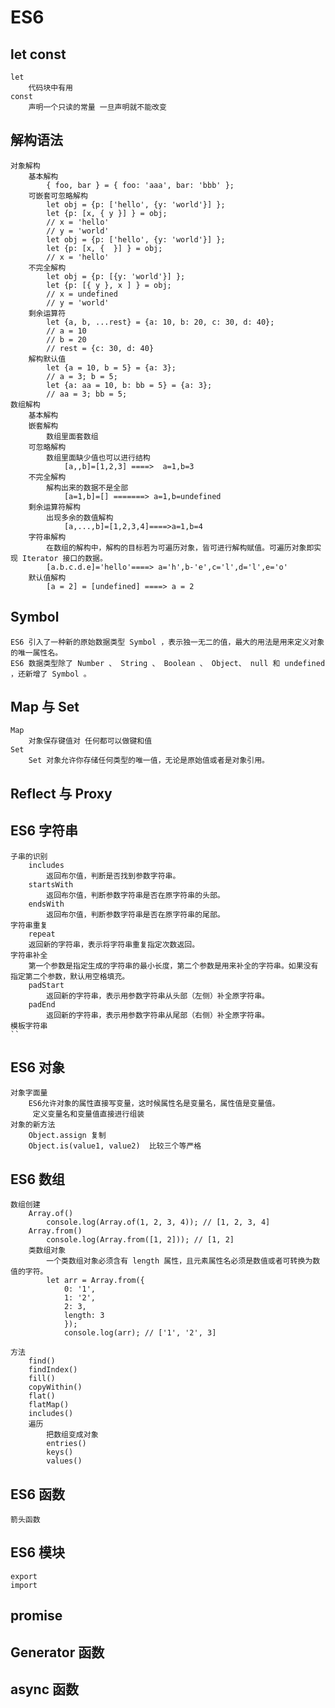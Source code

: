 # ES6  
## let const
    let
        代码块中有用
    const
        声明一个只读的常量 一旦声明就不能改变
## 解构语法
    对象解构
        基本解构
            { foo, bar } = { foo: 'aaa', bar: 'bbb' };
        可嵌套可忽略解构
            let obj = {p: ['hello', {y: 'world'}] };
            let {p: [x, { y }] } = obj;
            // x = 'hello'
            // y = 'world'
            let obj = {p: ['hello', {y: 'world'}] };
            let {p: [x, {  }] } = obj;
            // x = 'hello'
        不完全解构
            let obj = {p: [{y: 'world'}] };
            let {p: [{ y }, x ] } = obj;
            // x = undefined
            // y = 'world'
        剩余运算符
            let {a, b, ...rest} = {a: 10, b: 20, c: 30, d: 40};
            // a = 10
            // b = 20
            // rest = {c: 30, d: 40}
        解构默认值
            let {a = 10, b = 5} = {a: 3};
            // a = 3; b = 5;
            let {a: aa = 10, b: bb = 5} = {a: 3};
            // aa = 3; bb = 5;
    数组解构
        基本解构
        嵌套解构
            数组里面套数组
        可忽略解构
            数组里面缺少值也可以进行结构
                [a,,b]=[1,2,3] ====>  a=1,b=3
        不完全解构
            解构出来的数据不是全部
                [a=1,b]=[] =======> a=1,b=undefined
        剩余运算符解构
            出现多余的数值解构
                [a,...,b]=[1,2,3,4]====>a=1,b=4
        字符串解构
            在数组的解构中，解构的目标若为可遍历对象，皆可进行解构赋值。可遍历对象即实现 Iterator 接口的数据。
            [a.b.c.d.e]='hello'====> a='h',b-'e',c='l',d='l',e='o'
        默认值解构
            [a = 2] = [undefined] ====> a = 2


## Symbol
    ES6 引入了一种新的原始数据类型 Symbol ，表示独一无二的值，最大的用法是用来定义对象的唯一属性名。
    ES6 数据类型除了 Number 、 String 、 Boolean 、 Object、 null 和 undefined ，还新增了 Symbol 。
## Map 与 Set
    Map
        对象保存键值对 任何都可以做键和值
    Set
        Set 对象允许你存储任何类型的唯一值，无论是原始值或者是对象引用。
## Reflect 与 Proxy

## ES6 字符串
    子串的识别
        includes
            返回布尔值，判断是否找到参数字符串。
        startsWith
            返回布尔值，判断参数字符串是否在原字符串的头部。
        endsWith
            返回布尔值，判断参数字符串是否在原字符串的尾部。
    字符串重复
        repeat
        返回新的字符串，表示将字符串重复指定次数返回。
    字符串补全
        第一个参数是指定生成的字符串的最小长度，第二个参数是用来补全的字符串。如果没有指定第二个参数，默认用空格填充。
        padStart
            返回新的字符串，表示用参数字符串从头部（左侧）补全原字符串。
        padEnd
            返回新的字符串，表示用参数字符串从尾部（右侧）补全原字符串。
    模板字符串
    ``
## ES6 对象
    对象字面量
        ES6允许对象的属性直接写变量，这时候属性名是变量名，属性值是变量值。
         定义变量名和变量值直接进行组装
    对象的新方法
        Object.assign 复制
        Object.is(value1, value2)  比较三个等严格
## ES6 数组
    数组创建
        Array.of()
            console.log(Array.of(1, 2, 3, 4)); // [1, 2, 3, 4]
        Array.from()
            console.log(Array.from([1, 2])); // [1, 2]
        类数组对象
            一个类数组对象必须含有 length 属性，且元素属性名必须是数值或者可转换为数值的字符。
            let arr = Array.from({
                0: '1',
                1: '2',
                2: 3,
                length: 3
                });
                console.log(arr); // ['1', '2', 3]

    方法
        find()
        findIndex()
        fill()
        copyWithin()
        flat()
        flatMap()
        includes()
        遍历
            把数组变成对象
            entries()
            keys()
            values()
## ES6 函数
    箭头函数

## ES6 模块
    export
    import
## promise
## Generator 函数
## async 函数
## 